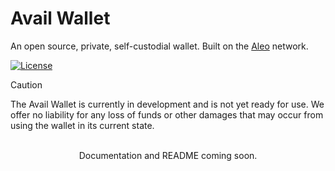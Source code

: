# Avail Wallet

An open source, private, self-custodial wallet. Built on the [Aleo](https://aleo.org) network.

[![License](https://img.shields.io/badge/License-Apache_2.0-blue.svg)](https://opensource.org/licenses/Apache-2.0)

> [!CAUTION]
> The Avail Wallet is currently in development and is not yet ready for use. We offer no liability for any loss of funds or other damages that may occur from using the wallet in its current state.

</br>
<center>
Documentation and README coming soon.
</center>
